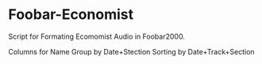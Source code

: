 # Foobar-Economist

Script for Formating Ecomomist Audio in Foobar2000.

Columns for Name
Group by Date+Stection
Sorting by Date+Track+Section
